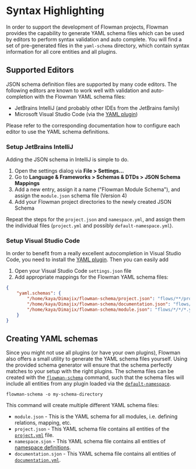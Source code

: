 # Syntax Highlighting

In order to support the development of Flowman projects, Flowman provides the capability to generate YAML schema files
which can be used by editors to perform syntax validation and auto complete. You will find a set of pre-generated
files in the `yaml-schema` directory, which contain syntax information for all core entities and all plugins.



## Supported Editors

JSON schema definition files are supported by many code editors. The following editors are known to work well with
validation and auto-completion with the Flowman YAML schema files:

* JetBrains IntelliJ (and probably other IDEs from the JetBrains family)
* Microsoft Visual Studio Code (via the [YAML plugin](https://marketplace.visualstudio.com/items?itemName=redhat.vscode-yaml))

Please refer to the corresponding documentation how to configure each editor to use the YAML schema definitions.


### Setup JetBrains IntelliJ

Adding the JSON schema in IntelliJ is simple to do.

1. Open the settings dialog via **File > Settings...**
2. Go to **Language & Frameworks > Schemas & DTDs > JSON Schema Mappings**
3. Add a new entry, assign it a name ("Flowman Module Schema"), and assign the `module.json` schema file (Version 4)
4. Add your Flowman project directories to the newly created JSON Schema

Repeat the steps for the `project.json` and `namespace.yml`, and assign them the individual files (`project.yml` and
possibly `default-namespace.yml`).


### Setup Visual Studio Code

In order to benefit from a really excellent autocompletion in Visual Studio Code, you need to install the
[YAML plugin](https://marketplace.visualstudio.com/items?itemName=redhat.vscode-yaml). Then you can easily add

1. Open your Visual Studio Code `settings.json` file
2. Add appropriate mappings for the Flowman YAML schema files:
```json
{
    "yaml.schemas": {
        "/home/kaya/Dimajix/flowman-schema/project.json": "flows/**/project.yml",
        "/home/kaya/Dimajix/flowman-schema/documentation.json": "flows/**/documentation.yml",
        "/home/kaya/Dimajix/flowman-schema/module.json": "flows/*/*/*.yml"
    }
}
```

## Creating YAML schemas

Since you might not use all plugins (or have your own plugins), Flowman also offers a small utility to generate
the YAML schema files yourself. Using the provided schema generator will ensure that the schema perfectly matches
to your setup with the right plugins. The schema files can be created with the [`flowman-schema`](../cli/schema.md)
command, such that the schema files will include all entities from any plugin loaded via the
[`default-namespace`](../spec/namespace.md).

```shell
flowman-schema -o my-schema-directory
```

This command will create multiple different YAML schema files:
* `module.json` - This is the YAML schema for all modules, i.e. defining relations, mapping, etc.
* `project.json` - This YAML schema file contains all entities of the [`project.yml`](../spec/project.md) file.
* `namespace.sjon` - This YAML schema file contains all entities of [namespace definitions](../spec/namespace.md).
* `documentation.sjon` - This YAML schema file contains all entities of [`documentation.yml`](../documenting/config.md).
